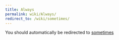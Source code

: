 ```yaml
---
title: Always
permalink: wiki/Always/
redirect_to: /wiki/sometimes/
---
```


You should automatically be redirected to [sometimes](/wiki/sometimes/)
